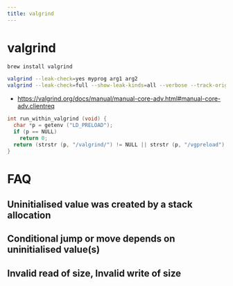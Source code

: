 ```yaml
---
title: valgrind
---
```


# valgrind

```bash
brew install valgrind

valgrind --leak-check=yes myprog arg1 arg2
valgrind --leak-check=full --show-leak-kinds=all --verbose --track-origins=yes myprog
```

- https://valgrind.org/docs/manual/manual-core-adv.html#manual-core-adv.clientreq

```c
int run_within_valgrind (void) {
  char *p = getenv ("LD_PRELOAD");
  if (p == NULL)
    return 0;
  return (strstr (p, "/valgrind/") != NULL || strstr (p, "/vgpreload") != NULL);
}
```

# FAQ

## Uninitialised value was created by a stack allocation

## Conditional jump or move depends on uninitialised value(s)

## Invalid read of size, Invalid write of size
